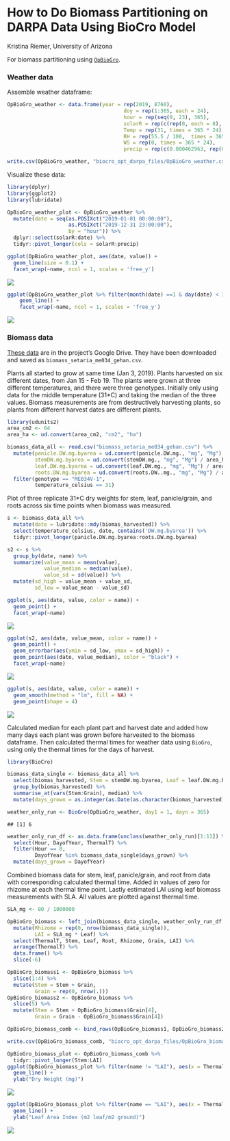 How to Do Biomass Partitioning on DARPA Data Using BioCro Model
================
Kristina Riemer, University of Arizona

For biomass partitioning using
[`OpBioGro`](https://github.com/ebimodeling/biocro/blob/master/R/OpBioGro.R).

### Weather data

Assemble weather dataframe:

``` r
OpBioGro_weather <- data.frame(year = rep(2019, 8760), 
                                      doy = rep(1:365, each = 24), 
                                      hour = rep(seq(0, 23), 365), 
                                      solarR = rep(c(rep(0, each = 8), rep(936, each = 12), rep(0, each = 4)), times = 365),
                                      Temp = rep(31, times = 365 * 24), 
                                      RH = rep(55.5 / 100,  times = 365 * 24), 
                                      WS = rep(0, times = 365 * 24), 
                                      precip = rep(c(0.000462963, rep(0, 23)), 365))

write.csv(OpBioGro_weather, "biocro_opt_darpa_files/OpBioGro_weather.csv", row.names = FALSE)
```

Visualize these data:

``` r
library(dplyr)
library(ggplot2)
library(lubridate)

OpBioGro_weather_plot <- OpBioGro_weather %>% 
  mutate(date = seq(as.POSIXct("2019-01-01 00:00:00"), 
                    as.POSIXct("2019-12-31 23:00:00"), 
                    by = "hour")) %>% 
  dplyr::select(solarR:date) %>% 
  tidyr::pivot_longer(cols = solarR:precip)

ggplot(OpBioGro_weather_plot, aes(date, value)) +
  geom_line(size = 0.1) + 
  facet_wrap(~name, ncol = 1, scales = 'free_y')
```

![](biocro_biomass_darpa_files/figure-gfm/unnamed-chunk-2-1.png)<!-- -->

``` r
ggplot(OpBioGro_weather_plot %>% filter(month(date) ==1 & day(date) < 3), aes(date, value)) +
    geom_line() + 
    facet_wrap(~name, ncol = 1, scales = 'free_y')
```

![](biocro_biomass_darpa_files/figure-gfm/unnamed-chunk-2-2.png)<!-- -->

### Biomass data

[These
data](https://docs.google.com/spreadsheets/d/1Nc2g-gPEb-rUW9R4QLDqAZvRRYk1whWAJlb8kLEQZ5c/edit#gid=0)
are in the project’s Google Drive. They have been downloaded and saved
as `biomass_setaria_me034_gehan.csv`.

Plants all started to grow at same time (Jan 3, 2019). Plants harvested
on six different dates, from Jan 15 - Feb 19. The plants were grown at
three different temperatures, and there were three genotypes. Initially
only using data for the middle temperature (31\*C) and taking the median
of the three values. Biomass measurements are from destructively
harvesting plants, so plants from different harvest dates are different
plants.

``` r
library(udunits2)
area_cm2 <- 64
area_ha <- ud.convert(area_cm2, "cm2", "ha")

biomass_data_all <- read.csv("biomass_setaria_me034_gehan.csv") %>% 
  mutate(panicle.DW.mg.byarea = ud.convert(panicle.DW.mg., "mg", "Mg") / area_ha, 
         stemDW.mg.byarea = ud.convert(stemDW.mg., "mg", "Mg") / area_ha, 
         leaf.DW.mg.byarea = ud.convert(leaf.DW.mg., "mg", "Mg") / area_ha, 
         roots.DW.mg.byarea = ud.convert(roots.DW..mg., "mg", "Mg") / area_ha) %>% 
  filter(genotype == "ME034V-1", 
         temperature_celsius == 31)
```

Plot of three replicate 31\*C dry weights for stem, leaf, panicle/grain,
and roots across six time points when biomass was measured.

``` r
s <- biomass_data_all %>% 
  mutate(date = lubridate::mdy(biomas_harvested)) %>% 
  select(temperature_celsius, date, contains('DW.mg.byarea')) %>% 
  tidyr::pivot_longer(panicle.DW.mg.byarea:roots.DW.mg.byarea)

s2 <- s %>% 
  group_by(date, name) %>% 
  summarize(value_mean = mean(value),
            value_median = median(value), 
            value_sd = sd(value)) %>% 
  mutate(sd_high = value_mean + value_sd, 
         sd_low = value_mean - value_sd)

ggplot(s, aes(date, value, color = name)) +
  geom_point() +
  facet_wrap(~name)
```

![](biocro_biomass_darpa_files/figure-gfm/unnamed-chunk-4-1.png)<!-- -->

``` r
ggplot(s2, aes(date, value_mean, color = name)) +
  geom_point() +
  geom_errorbar(aes(ymin = sd_low, ymax = sd_high)) +
  geom_point(aes(date, value_median), color = "black") +
  facet_wrap(~name)
```

![](biocro_biomass_darpa_files/figure-gfm/unnamed-chunk-4-2.png)<!-- -->

``` r
ggplot(s, aes(date, value, color = name)) +
  geom_smooth(method = "lm", fill = NA) +
  geom_point(shape = 4)
```

![](biocro_biomass_darpa_files/figure-gfm/unnamed-chunk-4-3.png)<!-- -->

Calculated median for each plant part and harvest date and added how
many days each plant was grown before harvested to the biomass
dataframe. Then calculated thermal times for weather data using
`BioGro`, using only the thermal times for the days of harvest.

``` r
library(BioCro)

biomass_data_single <- biomass_data_all %>% 
  select(biomas_harvested, Stem = stemDW.mg.byarea, Leaf = leaf.DW.mg.byarea, Root = roots.DW.mg.byarea, Grain = panicle.DW.mg.byarea) %>% 
  group_by(biomas_harvested) %>% 
  summarise_at(vars(Stem:Grain), median) %>% 
  mutate(days_grown = as.integer(as.Date(as.character(biomas_harvested), format = "%m/%d/%Y") - as.Date(as.character(biomass_data_all$seeds_in_germination[1]), format = "%m/%d/%Y")))

weather_only_run <- BioGro(OpBioGro_weather, day1 = 1, dayn = 365)
```

    ## [1] 6

``` r
weather_only_run_df <- as.data.frame(unclass(weather_only_run)[1:11]) %>%
  select(Hour, DayofYear, ThermalT) %>% 
  filter(Hour == 0, 
         DayofYear %in% biomass_data_single$days_grown) %>% 
  mutate(days_grown = DayofYear)
```

Combined biomass data for stem, leaf, panicle/grain, and root from data
with corresponding calculated thermal time. Added in values of zero for
rhizome at each thermal time point. Lastly estimated LAI using leaf
biomass measurements with SLA. All values are plotted against thermal
time.

``` r
SLA_mg <- 80 / 1000000

OpBioGro_biomass <- left_join(biomass_data_single, weather_only_run_df, by = "days_grown") %>% 
  mutate(Rhizome = rep(0, nrow(biomass_data_single)), 
         LAI = SLA_mg * Leaf) %>%
  select(ThermalT, Stem, Leaf, Root, Rhizome, Grain, LAI) %>% 
  arrange(ThermalT) %>% 
  data.frame() %>% 
  slice(-6)

OpBioGro_biomass1 <- OpBioGro_biomass %>% 
  slice(1:4) %>% 
  mutate(Stem = Stem + Grain, 
         Grain = rep(0, nrow(.)))
OpBioGro_biomass2 <- OpBioGro_biomass %>% 
  slice(5) %>% 
  mutate(Stem = Stem + OpBioGro_biomass$Grain[4], 
         Grain = Grain - OpBioGro_biomass$Grain[4])

OpBioGro_biomass_comb <- bind_rows(OpBioGro_biomass1, OpBioGro_biomass2)

write.csv(OpBioGro_biomass_comb, "biocro_opt_darpa_files/OpBioGro_biomass.csv", row.names = FALSE)

OpBioGro_biomass_plot <- OpBioGro_biomass_comb %>% 
  tidyr::pivot_longer(Stem:LAI)
ggplot(OpBioGro_biomass_plot %>% filter(name != "LAI"), aes(x = ThermalT, y = value, color = name)) +
  geom_line() +
  ylab("Dry Weight (mg)")
```

![](biocro_biomass_darpa_files/figure-gfm/unnamed-chunk-6-1.png)<!-- -->

``` r
ggplot(OpBioGro_biomass_plot %>% filter(name == "LAI"), aes(x = ThermalT, y = value)) +
  geom_line() +
  ylab("Leaf Area Index (m2 leaf/m2 ground)")
```

![](biocro_biomass_darpa_files/figure-gfm/unnamed-chunk-6-2.png)<!-- -->
